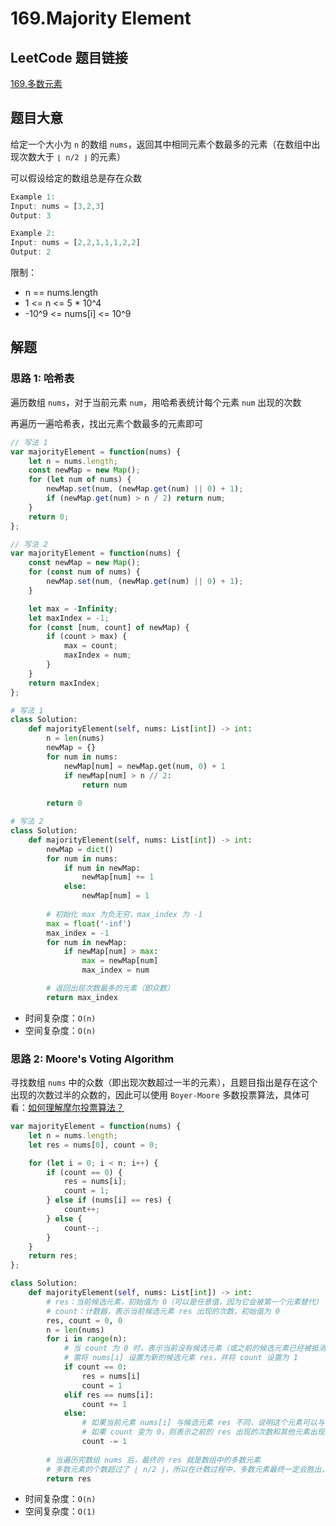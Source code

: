 # 169.Majority Element

## LeetCode 题目链接

[169.多数元素](https://leetcode.cn/problems/majority-element/)

## 题目大意

给定一个大小为 `n` 的数组 `nums`，返回其中相同元素个数最多的元素（在数组中出现次数大于 `⌊ n/2 ⌋` 的元素）

可以假设给定的数组总是存在众数

```js
Example 1:
Input: nums = [3,2,3]
Output: 3

Example 2:
Input: nums = [2,2,1,1,1,2,2]
Output: 2
```

限制：
- n == nums.length
- 1 <= n <= 5 * 10^4
- -10^9 <= nums[i] <= 10^9

## 解题

### 思路 1: 哈希表

遍历数组 `nums`，对于当前元素 `num`，用哈希表统计每个元素 `num` 出现的次数

再遍历一遍哈希表，找出元素个数最多的元素即可

```js
// 写法 1
var majorityElement = function(nums) {
    let n = nums.length;
    const newMap = new Map();
    for (let num of nums) {
        newMap.set(num, (newMap.get(num) || 0) + 1);
        if (newMap.get(num) > n / 2) return num;
    }
    return 0;
};

// 写法 2
var majorityElement = function(nums) {
    const newMap = new Map();
    for (const num of nums) {
        newMap.set(num, (newMap.get(num) || 0) + 1);
    }

    let max = -Infinity;
    let maxIndex = -1;
    for (const [num, count] of newMap) {
        if (count > max) {
            max = count;
            maxIndex = num;
        }
    }
    return maxIndex;
};
```
```python
# 写法 1
class Solution:
    def majorityElement(self, nums: List[int]) -> int:
        n = len(nums)
        newMap = {}
        for num in nums:
            newMap[num] = newMap.get(num, 0) + 1
            if newMap[num] > n // 2:
                return num
        
        return 0

# 写法 2
class Solution:
    def majorityElement(self, nums: List[int]) -> int:
        newMap = dict()
        for num in nums:
            if num in newMap: 
                newMap[num] += 1  
            else:  
                newMap[num] = 1  
        
        # 初始化 max 为负无穷，max_index 为 -1
        max = float('-inf')
        max_index = -1
        for num in newMap:
            if newMap[num] > max:  
                max = newMap[num]
                max_index = num

        # 返回出现次数最多的元素（即众数）
        return max_index
```

- 时间复杂度：`O(n)`
- 空间复杂度：`O(n)`

### 思路 2: Moore's Voting Algorithm

寻找数组 `nums` 中的众数（即出现次数超过一半的元素），且题目指出是存在这个出现的次数过半的众数的，因此可以使用 `Boyer-Moore` 多数投票算法，具体可看：[如何理解摩尔投票算法？](https://www.zhihu.com/question/49973163/answer/235921864)

```js
var majorityElement = function(nums) {
    let n = nums.length;
    let res = nums[0], count = 0;

    for (let i = 0; i < n; i++) {
        if (count == 0) {
            res = nums[i];
            count = 1;
        } else if (nums[i] == res) {
            count++;
        } else {
            count--;
        }
    }
    return res;
};
```
```python
class Solution:
    def majorityElement(self, nums: List[int]) -> int:
        # res：当前候选元素，初始值为 0（可以是任意值，因为它会被第一个元素替代）
        # count：计数器，表示当前候选元素 res 出现的次数，初始值为 0
        res, count = 0, 0
        n = len(nums)
        for i in range(n):
            # 当 count 为 0 时，表示当前没有候选元素（或之前的候选元素已经被抵消完）
            # 需将 nums[i] 设置为新的候选元素 res，并将 count 设置为 1
            if count == 0:
                res = nums[i]
                count = 1
            elif res == nums[i]:
                count += 1
            else:
                # 如果当前元素 nums[i] 与候选元素 res 不同，说明这个元素可以与候选元素 res 进行抵消，减少 count 的值
                # 如果 count 变为 0，则表示之前的 res 出现的次数和其他元素出现的次数已经抵消完了，需要重新选取新的候选元素
                count -= 1
                
        # 当遍历完数组 nums 后，最终的 res 就是数组中的多数元素
        # 多数元素的个数超过了 ⌊ n/2 ⌋，所以在计数过程中，多数元素最终一定会胜出，即使与非多数元素进行相互抵消，剩下的最后一个 res 也必然是多数元素
        return res
```

- 时间复杂度：`O(n)`
- 空间复杂度：`O(1)`

